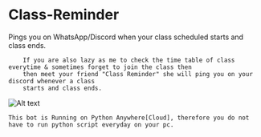 # Class-Reminder
Pings you on WhatsApp/Discord when your class scheduled starts and class ends.

```
    If you are also lazy as me to check the time table of class everytime & sometimes forget to join the class then
    then meet your friend "Class Reminder" she will ping you on your discord whenever a class 
    starts and class ends.
```
![Alt text](/Discord.png?raw=true "Discord ScreenShot")

```
This bot is Running on Python Anywhere[Cloud], therefore you do not have to run python script everyday on your pc.
